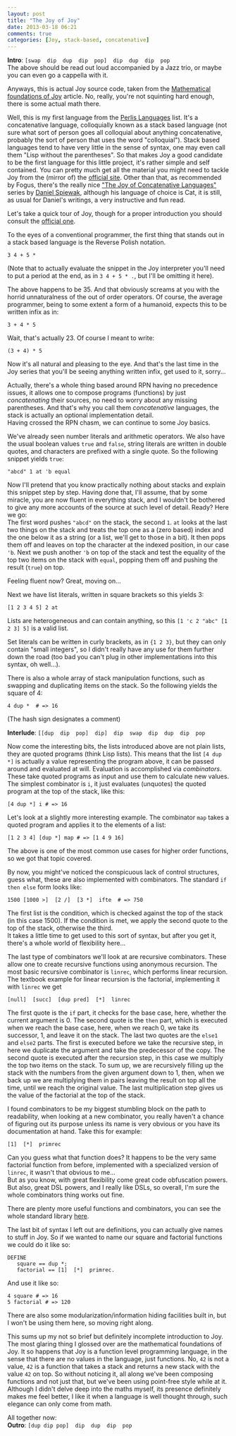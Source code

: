 ```yaml
---
layout: post
title: "The Joy of Joy"
date: 2013-03-18 06:21
comments: true
categories: [Joy, stack-based, concatenative]
---
```


**Intro**: `[swap  dip  dup  dip  pop]  dip  dup  dip  pop`  
The above should be read out loud accompanied by a Jazz trio, or maybe you can even go a cappella with it.

Anyways, this is actual Joy source code, taken from the [Mathematical foundations of Joy](http://www.kevinalbrecht.com/code/joy-mirror/j02maf.html) article. No, really, you're not squinting hard enough, there is some actual math there. 

Well, this is my first language from the [Perlis Languages](http://blog.fogus.me/2011/08/14/perlis-languages/) list.  It's a concatenative language, colloquially known as a stack based language (not sure what sort of person goes all colloquial about anything concatenative, probably the sort of person that uses the word "colloquial"). Stack based languages tend to have very little in the sense of syntax, one may even call them "Lisp without the parentheses". So that makes Joy a good candidate to be the first language for this little project, it's rather simple and self contained.  You can pretty much get all the material you might need to tackle Joy from the (mirror of) the [official site](http://www.kevinalbrecht.com/code/joy-mirror/joy.html). Other than that, as recommended by Fogus, there's the really nice ["The Joy of Concatenative Languages" ](http://www.codecommit.com/blog/category/cat) series by [Daniel Spiewak](http://www.codecommit.com), although his language of choice is Cat, it is still, as usual for Daniel's writings, a very instructive and fun read.

Let's take a quick tour of Joy, though for a proper introduction you should consult the [official one](http://www.kevinalbrecht.com/code/joy-mirror/j01tut.html). 
 
<!-- more -->
 
To the eyes of a conventional programmer, the first thing that stands out in a stack based language is the Reverse Polish notation. 
```
3 4 + 5 *
```
(Note that to actually evaluate the snippet in the Joy interpreter you'll need to put a period at the end, as in `3 4 + 5 * .`, but I'll be omitting it here).

The above happens to be 35. And that obviously screams at you with the horrid unnaturalness of the out of order operators. Of course, the average programmer, being to some extent a form of a humanoid, expects this to be written infix as in:
```
3 + 4 * 5
```
Wait, that's actually 23. Of course I meant to write:
```
(3 + 4) * 5
```
Now it's all natural and pleasing to the eye. And that's the last time in the Joy series that you'll be seeing anything written infix, get used to it, sorry...

Actually, there's a whole thing based around RPN having no precedence issues, it allows one to compose programs (functions) by just *concatenating* their sources, no need to worry about any missing parentheses. And that's why you call them *concatenative* languages, the stack is actually an optional implementation detail.  
Having crossed the RPN chasm, we can continue to some Joy basics.

We've already seen number literals and arithmetic operators. We also have the usual boolean values `true` and `false`, string literals are written in double quotes, and characters are prefixed with a single quote. So the following snippet yields `true`:
```
"abcd" 1 at 'b equal
```
Now I'll pretend that you know practically nothing about stacks and explain this snippet step by step. Having done that, I'll assume, that by some miracle, you are now fluent in everything stack, and I wouldn't be bothered to give any more accounts of the source at such level of detail. Ready? Here we go:  
The first word pushes `"abcd"` on the stack, the second `1`. `at` looks at the last two things on the stack and treats the top one as a (zero based) index and the one below it as a string (or a list, we'll get to those in a bit). It then pops them off and leaves on top the character at the indexed position, in our case `'b`. Next we push another `'b` on top of the stack and test the equality of the top two items on the stack with `equal`, popping them off and pushing the result (`true`) on top.

Feeling fluent now? Great, moving on...

Next we have list literals, written in square brackets so this yields 3:
```
[1 2 3 4 5] 2 at
```
Lists are heterogeneous and can contain anything, so this `[1 'c 2 "abc" [1 2 3] 5]` is a valid list. 

Set literals can be written in curly brackets, as in `{1 2 3}`, but they can only contain "small integers", so I didn't really have any use for them further down the road (too bad you can't plug in other implementations into this syntax, oh well...).

There is also a whole array of stack manipulation functions, such as swapping and duplicating items on the stack. So the following yields the square of 4:
```
4 dup *  # => 16
```
(The hash sign designates a comment)

**Interlude**: `[[dup  dip  pop]  dip]  dip  swap  dip  dup  dip  pop`

Now come the interesting bits, the lists introduced above are not plain lists, they are quoted programs (think Lisp lists). This means that the list `[4 dup *]` is actually a value representing the program above, it can be passed around and evaluated at will. Evaluation is accomplished via *combinators*. These take quoted programs as input and use them to calculate new values.  
The simplest combinator is `i`, it just evaluates (unquotes) the quoted program at the top of the stack, like this:
```
[4 dup *] i # => 16
```

Let's look at a slightly more interesting example. The combinator `map` takes a quoted program and applies it to the elements of a list:
```
[1 2 3 4] [dup *] map # => [1 4 9 16]
```
The above is one of the most common use cases for higher order functions, so we got that topic covered.

By now, you might've noticed the conspicuous lack of control structures, guess what, these are also implemented with combinators. The standard `if then else` form looks like:
```
1500 [1000 >]  [2 /]  [3 *]  ifte  # => 750
```
The first list is the condition, which is checked against the top of the stack (in this case 1500). If the condition is met, we apply the second quote to the top of the stack, otherwise the third.  
It takes a little time to get used to this sort of syntax, but after you get it, there's a whole world of flexibility here...

The last type of combinators we'll look at are recursive combinators. These allow one to create recursive functions using anonymous recursion. The most basic recursive combinator is `linrec`, which performs linear recursion. The textbook example for linear recursion is the factorial, implementing it with `linrec` we get
```
[null]  [succ]  [dup pred]  [*]  linrec
```

The first quote is the `if` part, it checks for the base case, here, whether the current argument is 0. The second quote is the `then` part, which is executed when we reach the base case, here, when we reach 0, we take its successor, 1, and leave it on the stack. The last two quotes are the `else1` and `else2` parts. The first is executed before we take the recursive step, in here we duplicate the argument and take the predecessor of the copy. The second quote is executed after the recursion step, in this case we multiply the top two items on the stack. To sum up, we are recursively filling up the stack with the numbers from the given argument down to 1, then, when we back up we are multiplying them in pairs leaving the result on top all the time, until we reach the original value. The last multiplication step gives us the value of the factorial at the top of the stack.

I found combinators to be my biggest stumbling block on the path to readability, when looking at a new combinator, you really haven't a chance of figuring out its purpose unless its name is very obvious or you have its documentation at hand. Take this for example:
```
[1]  [*]  primrec
```
Can you guess what that function does? It happens to be the very same factorial function from before, implemented with a specialized version of `linrec`, it wasn't that obvious to me...  
But as you know, with great flexibility come great code obfuscation powers. But also, great DSL powers, and I really like DSLs, so overall, I'm sure the whole combinators thing works out fine.

There are plenty more useful functions and combinators, you can see the whole standard library [here](http://www.kevinalbrecht.com/code/joy-mirror/html-manual.html).

The last bit of syntax I left out are definitions, you can actually give names to stuff in Joy. So if we wanted to name our square and factorial functions we could do it like so:
```
DEFINE 
   square == dup *;
   factorial == [1]  [*]  primrec.
```
And use it like so:
```
4 square # => 16
5 factorial # => 120
```
There are also some modularization/information hiding facilities built in, but I won't be using them here, so moving right along.

This sums up my not so brief but definitely incomplete introduction to Joy. The most glaring thing I glossed over are the mathematical foundations of Joy. It so happens that Joy is a function level programming language, in the sense that there are no values in the language, just functions. No, `42` is not a value, `42` is a function that takes a stack and returns a new stack with the value `42` on top. So without noticing it, all along we've been composing functions and not just that, but we've been using point-free style while at it.  
Although I didn't delve deep into the maths myself, its presence definitely makes me feel better, I like it when a language is well thought through, such elegance can only come from math.

All together now:  
**Outro**: `[dup dip pop]  dip  dup  dip  pop`
